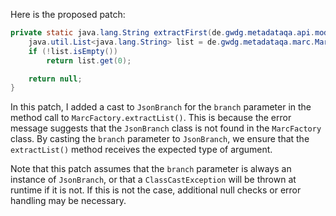 Here is the proposed patch:

```java
private static java.lang.String extractFirst(de.gwdg.metadataqa.api.model.pathcache.JsonPathCache cache, Object branch) {
    java.util.List<java.lang.String> list = de.gwdg.metadataqa.marc.MarcFactory.extractList(cache, (JsonBranch) branch);
    if (!list.isEmpty())
        return list.get(0);

    return null;
}
```

In this patch, I added a cast to `JsonBranch` for the `branch` parameter in the method call to `MarcFactory.extractList()`. This is because the error message suggests that the `JsonBranch` class is not found in the `MarcFactory` class. By casting the `branch` parameter to `JsonBranch`, we ensure that the `extractList()` method receives the expected type of argument.

Note that this patch assumes that the `branch` parameter is always an instance of `JsonBranch`, or that a `ClassCastException` will be thrown at runtime if it is not. If this is not the case, additional null checks or error handling may be necessary.